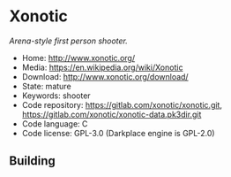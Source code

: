 # Xonotic

_Arena-style first person shooter._

- Home: http://www.xonotic.org/
- Media: https://en.wikipedia.org/wiki/Xonotic
- Download: http://www.xonotic.org/download/
- State: mature
- Keywords: shooter
- Code repository: https://gitlab.com/xonotic/xonotic.git, https://gitlab.com/xonotic/xonotic-data.pk3dir.git
- Code language: C
- Code license: GPL-3.0 (Darkplace engine is GPL-2.0)

## Building

